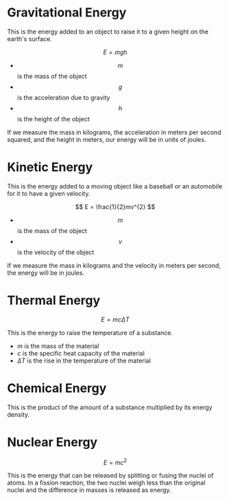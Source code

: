 # Gravitational Energy

This is the energy added to an object to raise it to a given height on the earth's surface.

$$ E = mgh $$

- $$m$$ is the mass of the object
- $$g$$ is the acceleration due to gravity
- $$h$$ is the height of the object

If we measure the mass in kilograms, the acceleration in meters per second squared, and the height in meters, our energy will be in units of joules.

# Kinetic Energy

This is the energy added to a moving object like a baseball or an automobile for it to have a given velocity.

$$ E = \frac{1}{2}mv^{2} $$

- $$m$$ is the mass of the object
- $$v$$ is the velocity of the object

If we measure the mass in kilograms and the velocity in meters per second, the energy will be in joules.

# Thermal Energy

$$ E = mc\Delta T $$

This is the energy to raise the temperature of a substance.

- $m$ is the mass of the material
- $c$ is the specific heat capacity of the material
- $\Delta T$ is the rise in the temperature of the material

# Chemical Energy

This is the product of the amount of a substance multiplied by its energy density.

# Nuclear Energy

$$ E = mc^2 $$

This is the energy that can be released by splitting or fusing the nuclei of atoms.
In a fission reaction, the two nuclei weigh less than the original nuclei and the difference in masses is released as energy.


